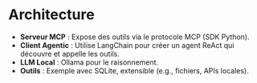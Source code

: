# Architecture

- **Serveur MCP** : Expose des outils via le protocole MCP (SDK Python).
- **Client Agentic** : Utilise LangChain pour créer un agent ReAct qui découvre et appelle les outils.
- **LLM Local** : Ollama pour le raisonnement.
- **Outils** : Exemple avec SQLite, extensible (e.g., fichiers, APIs locales).